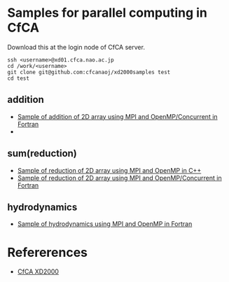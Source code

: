 # Samples for parallel computing in CfCA
Download this at the login node of CfCA server.

	ssh <username>@xd01.cfca.nao.ac.jp
	cd /work/<username>
	git clone git@github.com:cfcanaoj/xd2000samples test
	cd test

## addition
- [Sample of addition of 2D array using MPI and OpenMP/Concurrent in Fortran ](./PARAF90/)
- 
## sum(reduction)
- [Sample of reduction of 2D array using MPI and OpenMP in C++](./SUMCPPopenmp/)
- [Sample of reduction of 2D array using MPI and OpenMP/Concurrent in Fortran ](./SUMF90openmp/)

## hydrodynamics
- [Sample of hydrodynamics using MPI and OpenMP in Fortran ](./KHF90openmp/)

# Refererences
- [CfCA XD2000](https://www.cfca.nao.ac.jp/xd2000)

